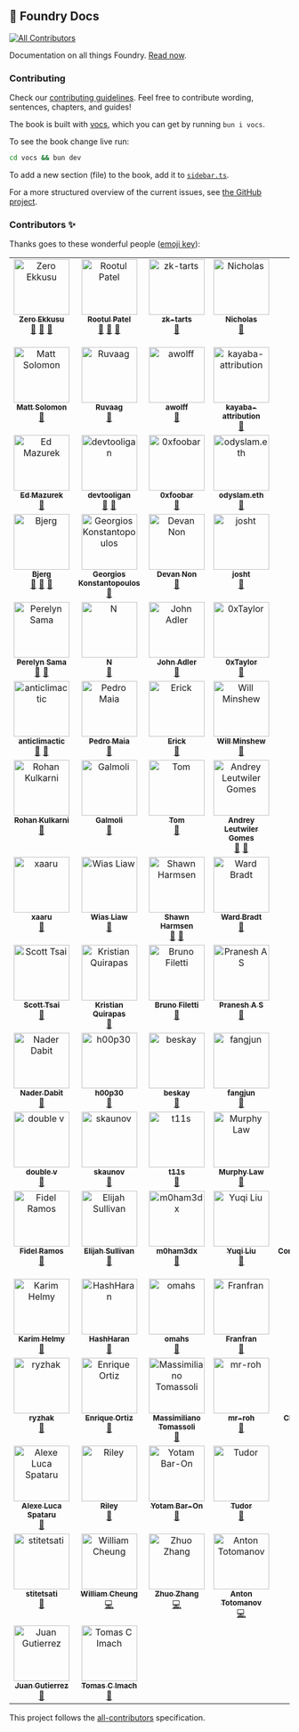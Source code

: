 ## 📖 Foundry Docs

<!-- ALL-CONTRIBUTORS-BADGE:START - Do not remove or modify this section -->

[![All Contributors](https://img.shields.io/badge/all_contributors-114-orange.svg?style=flat-square)](#contributors-)

<!-- ALL-CONTRIBUTORS-BADGE:END -->

Documentation on all things Foundry. [Read now](https://getfoundry.sh).

### Contributing

Check our [contributing guidelines](./CONTRIBUTING.md). Feel free to contribute wording, sentences, chapters, and guides!

The book is built with [vocs](https://vocs.dev), which you can get by running `bun i vocs`.

To see the book change live run:

```sh
cd vocs && bun dev
```

To add a new section (file) to the book, add it to [`sidebar.ts`](./vocs/sidebar/sidebar.ts).

For a more structured overview of the current issues, see [the GitHub project](https://github.com/orgs/foundry-rs/projects/1).

### Contributors ✨

Thanks goes to these wonderful people ([emoji key](https://allcontributors.org/docs/en/emoji-key)):

<!-- ALL-CONTRIBUTORS-LIST:START - Do not remove or modify this section -->
<!-- prettier-ignore-start -->
<!-- markdownlint-disable -->
<table>
  <tbody>
    <tr>
      <td align="center" valign="top" width="14.28%"><a href="https://github.com/ZeroEkkusu"><img src="https://avatars.githubusercontent.com/u/94782988?v=4?s=100" width="100px;" alt="Zero Ekkusu"/><br /><sub><b>Zero Ekkusu</b></sub></a><br /><a href="https://github.com/foundry-rs/book/commits?author=ZeroEkkusu" title="Documentation">📖</a> <a href="https://github.com/foundry-rs/book/pulls?q=is%3Apr+reviewed-by%3AZeroEkkusu" title="Reviewed Pull Requests">👀</a> <a href="#maintenance-ZeroEkkusu" title="Maintenance">🚧</a></td>
      <td align="center" valign="top" width="14.28%"><a href="https://rootulp.xyz"><img src="https://avatars.githubusercontent.com/u/3699047?v=4?s=100" width="100px;" alt="Rootul Patel"/><br /><sub><b>Rootul Patel</b></sub></a><br /><a href="https://github.com/foundry-rs/book/commits?author=rootulp" title="Documentation">📖</a> <a href="#maintenance-rootulp" title="Maintenance">🚧</a> <a href="https://github.com/foundry-rs/book/pulls?q=is%3Apr+reviewed-by%3Arootulp" title="Reviewed Pull Requests">👀</a></td>
      <td align="center" valign="top" width="14.28%"><a href="https://github.com/zk-tarts"><img src="https://avatars.githubusercontent.com/u/78189066?v=4?s=100" width="100px;" alt="zk-tarts"/><br /><sub><b>zk-tarts</b></sub></a><br /><a href="https://github.com/foundry-rs/book/commits?author=zk-tarts" title="Documentation">📖</a></td>
      <td align="center" valign="top" width="14.28%"><a href="https://github.com/nnnnicholas"><img src="https://avatars.githubusercontent.com/u/1418561?v=4?s=100" width="100px;" alt="Nicholas"/><br /><sub><b>Nicholas</b></sub></a><br /><a href="https://github.com/foundry-rs/book/commits?author=nnnnicholas" title="Documentation">📖</a></td>
      <td align="center" valign="top" width="14.28%"><a href="https://github.com/metehan"><img src="https://avatars.githubusercontent.com/u/747125?v=4?s=100" width="100px;" alt="metehan"/><br /><sub><b>metehan</b></sub></a><br /><a href="https://github.com/foundry-rs/book/commits?author=metehan" title="Documentation">📖</a></td>
      <td align="center" valign="top" width="14.28%"><a href="https://github.com/hjubb"><img src="https://avatars.githubusercontent.com/u/9816161?v=4?s=100" width="100px;" alt="Harris"/><br /><sub><b>Harris</b></sub></a><br /><a href="#maintenance-hjubb" title="Maintenance">🚧</a></td>
      <td align="center" valign="top" width="14.28%"><a href="https://github.com/codingnirvana"><img src="https://avatars.githubusercontent.com/u/1348422?v=4?s=100" width="100px;" alt="Rajesh Muppalla"/><br /><sub><b>Rajesh Muppalla</b></sub></a><br /><a href="#maintenance-codingnirvana" title="Maintenance">🚧</a></td>
    </tr>
    <tr>
      <td align="center" valign="top" width="14.28%"><a href="https://mattsolomon.dev"><img src="https://avatars.githubusercontent.com/u/17163988?v=4?s=100" width="100px;" alt="Matt Solomon"/><br /><sub><b>Matt Solomon</b></sub></a><br /><a href="https://github.com/foundry-rs/book/commits?author=mds1" title="Documentation">📖</a></td>
      <td align="center" valign="top" width="14.28%"><a href="https://github.com/ruvaag"><img src="https://avatars.githubusercontent.com/u/81832128?v=4?s=100" width="100px;" alt="Ruvaag"/><br /><sub><b>Ruvaag</b></sub></a><br /><a href="#maintenance-ruvaag" title="Maintenance">🚧</a></td>
      <td align="center" valign="top" width="14.28%"><a href="http://linkedin.com/in/alexandre-wolff/"><img src="https://avatars.githubusercontent.com/u/55669233?v=4?s=100" width="100px;" alt="awolff"/><br /><sub><b>awolff</b></sub></a><br /><a href="#maintenance-alexandrewolff" title="Maintenance">🚧</a></td>
      <td align="center" valign="top" width="14.28%"><a href="https://www.kayaba-attribution.dev/"><img src="https://avatars.githubusercontent.com/u/63566185?v=4?s=100" width="100px;" alt="kayaba-attribution"/><br /><sub><b>kayaba-attribution</b></sub></a><br /><a href="https://github.com/foundry-rs/book/commits?author=Kayaba-Attribution" title="Documentation">📖</a></td>
      <td align="center" valign="top" width="14.28%"><a href="https://github.com/ncitron"><img src="https://avatars.githubusercontent.com/u/16858330?v=4?s=100" width="100px;" alt="Noah Citron"/><br /><sub><b>Noah Citron</b></sub></a><br /><a href="https://github.com/foundry-rs/book/pulls?q=is%3Apr+reviewed-by%3Ancitron" title="Reviewed Pull Requests">👀</a></td>
      <td align="center" valign="top" width="14.28%"><a href="https://github.com/Sabnock01"><img src="https://avatars.githubusercontent.com/u/24715302?v=4?s=100" width="100px;" alt="Sabnock"/><br /><sub><b>Sabnock</b></sub></a><br /><a href="https://github.com/foundry-rs/book/commits?author=Sabnock01" title="Documentation">📖</a></td>
      <td align="center" valign="top" width="14.28%"><a href="https://bandism.net/"><img src="https://avatars.githubusercontent.com/u/22633385?v=4?s=100" width="100px;" alt="Ikko Ashimine"/><br /><sub><b>Ikko Ashimine</b></sub></a><br /><a href="#maintenance-eltociear" title="Maintenance">🚧</a></td>
    </tr>
    <tr>
      <td align="center" valign="top" width="14.28%"><a href="https://github.com/wildmolasses"><img src="https://avatars.githubusercontent.com/u/5423313?v=4?s=100" width="100px;" alt="Ed Mazurek"/><br /><sub><b>Ed Mazurek</b></sub></a><br /><a href="#maintenance-wildmolasses" title="Maintenance">🚧</a></td>
      <td align="center" valign="top" width="14.28%"><a href="https://github.com/devtooligan"><img src="https://avatars.githubusercontent.com/u/71567643?v=4?s=100" width="100px;" alt="devtooligan"/><br /><sub><b>devtooligan</b></sub></a><br /><a href="#maintenance-devtooligan" title="Maintenance">🚧</a> <a href="https://github.com/foundry-rs/book/commits?author=devtooligan" title="Documentation">📖</a></td>
      <td align="center" valign="top" width="14.28%"><a href="https://github.com/0xfoobar"><img src="https://avatars.githubusercontent.com/u/83792390?v=4?s=100" width="100px;" alt="0xfoobar"/><br /><sub><b>0xfoobar</b></sub></a><br /><a href="https://github.com/foundry-rs/book/commits?author=0xfoobar" title="Documentation">📖</a></td>
      <td align="center" valign="top" width="14.28%"><a href="https://odyslam.com"><img src="https://avatars.githubusercontent.com/u/13405632?v=4?s=100" width="100px;" alt="odyslam.eth"/><br /><sub><b>odyslam.eth</b></sub></a><br /><a href="#maintenance-odyslam" title="Maintenance">🚧</a></td>
      <td align="center" valign="top" width="14.28%"><a href="http://git.live"><img src="https://avatars.githubusercontent.com/u/43670554?v=4?s=100" width="100px;" alt="FredCoen"/><br /><sub><b>FredCoen</b></sub></a><br /><a href="#tutorial-FredCoen" title="Guides">✅</a></td>
      <td align="center" valign="top" width="14.28%"><a href="https://github.com/bblanc42"><img src="https://avatars.githubusercontent.com/u/100454995?v=4?s=100" width="100px;" alt="bblanc42"/><br /><sub><b>bblanc42</b></sub></a><br /><a href="https://github.com/foundry-rs/book/commits?author=bblanc42" title="Documentation">📖</a></td>
      <td align="center" valign="top" width="14.28%"><a href="https://github.com/0xMySt1c"><img src="https://avatars.githubusercontent.com/u/101825630?v=4?s=100" width="100px;" alt="0xMySt1c"/><br /><sub><b>0xMySt1c</b></sub></a><br /><a href="#maintenance-0xMySt1c" title="Maintenance">🚧</a></td>
    </tr>
    <tr>
      <td align="center" valign="top" width="14.28%"><a href="https://github.com/onbjerg"><img src="https://avatars.githubusercontent.com/u/8862627?v=4?s=100" width="100px;" alt="Bjerg"/><br /><sub><b>Bjerg</b></sub></a><br /><a href="#maintenance-onbjerg" title="Maintenance">🚧</a> <a href="https://github.com/foundry-rs/book/commits?author=onbjerg" title="Documentation">📖</a> <a href="https://github.com/foundry-rs/book/pulls?q=is%3Apr+reviewed-by%3Aonbjerg" title="Reviewed Pull Requests">👀</a></td>
      <td align="center" valign="top" width="14.28%"><a href="https://gakonst.com"><img src="https://avatars.githubusercontent.com/u/17802178?v=4?s=100" width="100px;" alt="Georgios Konstantopoulos"/><br /><sub><b>Georgios Konstantopoulos</b></sub></a><br /><a href="https://github.com/foundry-rs/book/pulls?q=is%3Apr+reviewed-by%3Agakonst" title="Reviewed Pull Requests">👀</a></td>
      <td align="center" valign="top" width="14.28%"><a href="https://github.com/devanonon"><img src="https://avatars.githubusercontent.com/u/89424366?v=4?s=100" width="100px;" alt="Devan Non"/><br /><sub><b>Devan Non</b></sub></a><br /><a href="https://github.com/foundry-rs/book/commits?author=devanonon" title="Documentation">📖</a></td>
      <td align="center" valign="top" width="14.28%"><a href="https://github.com/jtardioli"><img src="https://avatars.githubusercontent.com/u/85530348?v=4?s=100" width="100px;" alt="josht"/><br /><sub><b>josht</b></sub></a><br /><a href="#maintenance-jtardioli" title="Maintenance">🚧</a></td>
      <td align="center" valign="top" width="14.28%"><a href="http://dmf.xyz"><img src="https://avatars.githubusercontent.com/u/100147743?v=4?s=100" width="100px;" alt="dmfxyz"/><br /><sub><b>dmfxyz</b></sub></a><br /><a href="#maintenance-dmfxyz" title="Maintenance">🚧</a> <a href="https://github.com/foundry-rs/book/pulls?q=is%3Apr+reviewed-by%3Admfxyz" title="Reviewed Pull Requests">👀</a> <a href="https://github.com/foundry-rs/book/commits?author=dmfxyz" title="Documentation">📖</a></td>
      <td align="center" valign="top" width="14.28%"><a href="https://github.com/DrakeEvans"><img src="https://avatars.githubusercontent.com/u/31104161?v=4?s=100" width="100px;" alt="Drake Evans"/><br /><sub><b>Drake Evans</b></sub></a><br /><a href="#maintenance-DrakeEvans" title="Maintenance">🚧</a></td>
      <td align="center" valign="top" width="14.28%"><a href="https://paulrberg.com"><img src="https://avatars.githubusercontent.com/u/8782666?v=4?s=100" width="100px;" alt="Paul Razvan Berg"/><br /><sub><b>Paul Razvan Berg</b></sub></a><br /><a href="#maintenance-paulrberg" title="Maintenance">🚧</a></td>
    </tr>
    <tr>
      <td align="center" valign="top" width="14.28%"><a href="https://github.com/Perelyn-sama"><img src="https://avatars.githubusercontent.com/u/64838956?v=4?s=100" width="100px;" alt="Perelyn Sama"/><br /><sub><b>Perelyn Sama</b></sub></a><br /><a href="#maintenance-Perelyn-sama" title="Maintenance">🚧</a> <a href="https://github.com/foundry-rs/book/commits?author=Perelyn-sama" title="Documentation">📖</a></td>
      <td align="center" valign="top" width="14.28%"><a href="https://github.com/nuhhtyy"><img src="https://avatars.githubusercontent.com/u/15225385?v=4?s=100" width="100px;" alt="N"/><br /><sub><b>N</b></sub></a><br /><a href="https://github.com/foundry-rs/book/commits?author=nuhhtyy" title="Documentation">📖</a></td>
      <td align="center" valign="top" width="14.28%"><a href="https://github.com/adlerjohn"><img src="https://avatars.githubusercontent.com/u/3290375?v=4?s=100" width="100px;" alt="John Adler"/><br /><sub><b>John Adler</b></sub></a><br /><a href="#maintenance-adlerjohn" title="Maintenance">🚧</a></td>
      <td align="center" valign="top" width="14.28%"><a href="https://github.com/x676f64"><img src="https://avatars.githubusercontent.com/u/53136615?v=4?s=100" width="100px;" alt="0xTaylor"/><br /><sub><b>0xTaylor</b></sub></a><br /><a href="#maintenance-x676f64" title="Maintenance">🚧</a></td>
      <td align="center" valign="top" width="14.28%"><a href="https://github.com/0xCookedRice"><img src="https://avatars.githubusercontent.com/u/86559662?v=4?s=100" width="100px;" alt="0xCookedRice"/><br /><sub><b>0xCookedRice</b></sub></a><br /><a href="#maintenance-0xCookedRice" title="Maintenance">🚧</a></td>
      <td align="center" valign="top" width="14.28%"><a href="https://github.com/djh58"><img src="https://avatars.githubusercontent.com/u/77956106?v=4?s=100" width="100px;" alt="Dan Hepworth"/><br /><sub><b>Dan Hepworth</b></sub></a><br /><a href="#maintenance-djh58" title="Maintenance">🚧</a></td>
      <td align="center" valign="top" width="14.28%"><a href="https://tobiasbk.github.io"><img src="https://avatars.githubusercontent.com/u/61471326?v=4?s=100" width="100px;" alt="tobias"/><br /><sub><b>tobias</b></sub></a><br /><a href="#maintenance-TobiasBK" title="Maintenance">🚧</a></td>
    </tr>
    <tr>
      <td align="center" valign="top" width="14.28%"><a href="https://github.com/anticlimactic"><img src="https://avatars.githubusercontent.com/u/9568756?v=4?s=100" width="100px;" alt="anticlimactic"/><br /><sub><b>anticlimactic</b></sub></a><br /><a href="#maintenance-anticlimactic" title="Maintenance">🚧</a> <a href="https://github.com/foundry-rs/book/commits?author=anticlimactic" title="Documentation">📖</a></td>
      <td align="center" valign="top" width="14.28%"><a href="http://pedrommaiaa.github.io"><img src="https://avatars.githubusercontent.com/u/100535780?v=4?s=100" width="100px;" alt="Pedro Maia"/><br /><sub><b>Pedro Maia</b></sub></a><br /><a href="https://github.com/foundry-rs/book/commits?author=pedrommaiaa" title="Documentation">📖</a></td>
      <td align="center" valign="top" width="14.28%"><a href="https://github.com/edag94"><img src="https://avatars.githubusercontent.com/u/22627847?v=4?s=100" width="100px;" alt="Erick"/><br /><sub><b>Erick</b></sub></a><br /><a href="#maintenance-edag94" title="Maintenance">🚧</a></td>
      <td align="center" valign="top" width="14.28%"><a href="https://www.willminshew.com"><img src="https://avatars.githubusercontent.com/u/9845502?v=4?s=100" width="100px;" alt="Will Minshew"/><br /><sub><b>Will Minshew</b></sub></a><br /><a href="https://github.com/foundry-rs/book/commits?author=wminshew" title="Documentation">📖</a></td>
      <td align="center" valign="top" width="14.28%"><a href="https://github.com/dbelv"><img src="https://avatars.githubusercontent.com/u/90095005?v=4?s=100" width="100px;" alt="Dave Belvedere"/><br /><sub><b>Dave Belvedere</b></sub></a><br /><a href="#maintenance-dbelv" title="Maintenance">🚧</a></td>
      <td align="center" valign="top" width="14.28%"><a href="https://github.com/xenide"><img src="https://avatars.githubusercontent.com/u/5846427?v=4?s=100" width="100px;" alt="A.L."/><br /><sub><b>A.L.</b></sub></a><br /><a href="#maintenance-xenide" title="Maintenance">🚧</a></td>
      <td align="center" valign="top" width="14.28%"><a href="https://github.com/p0n1"><img src="https://avatars.githubusercontent.com/u/36690236?v=4?s=100" width="100px;" alt="p0n1"/><br /><sub><b>p0n1</b></sub></a><br /><a href="#maintenance-p0n1" title="Maintenance">🚧</a></td>
    </tr>
    <tr>
      <td align="center" valign="top" width="14.28%"><a href="http://kulk.xyz"><img src="https://avatars.githubusercontent.com/u/53792428?v=4?s=100" width="100px;" alt="Rohan Kulkarni"/><br /><sub><b>Rohan Kulkarni</b></sub></a><br /><a href="#maintenance-kulkarohan" title="Maintenance">🚧</a></td>
      <td align="center" valign="top" width="14.28%"><a href="http://beefy.finance"><img src="https://avatars.githubusercontent.com/u/26322060?v=4?s=100" width="100px;" alt="Galmoli"/><br /><sub><b>Galmoli</b></sub></a><br /><a href="#maintenance-Galmoli" title="Maintenance">🚧</a></td>
      <td align="center" valign="top" width="14.28%"><a href="https://github.com/tidley"><img src="https://avatars.githubusercontent.com/u/25683238?v=4?s=100" width="100px;" alt="Tom"/><br /><sub><b>Tom</b></sub></a><br /><a href="#maintenance-tidley" title="Maintenance">🚧</a></td>
      <td align="center" valign="top" width="14.28%"><a href="https://github.com/Leutwiler"><img src="https://avatars.githubusercontent.com/u/93873392?v=4?s=100" width="100px;" alt="Andrey Leutwiler Gomes"/><br /><sub><b>Andrey Leutwiler Gomes</b></sub></a><br /><a href="#maintenance-Leutwiler" title="Maintenance">🚧</a> <a href="https://github.com/foundry-rs/book/commits?author=Leutwiler" title="Documentation">📖</a></td>
      <td align="center" valign="top" width="14.28%"><a href="https://github.com/JoshuaTrujillo15"><img src="https://avatars.githubusercontent.com/u/41972979?v=4?s=100" width="100px;" alt="Joshua Trujillo"/><br /><sub><b>Joshua Trujillo</b></sub></a><br /><a href="https://github.com/foundry-rs/book/commits?author=JoshuaTrujillo15" title="Documentation">📖</a></td>
      <td align="center" valign="top" width="14.28%"><a href="https://github.com/calnix"><img src="https://avatars.githubusercontent.com/u/22549197?v=4?s=100" width="100px;" alt="calnix"/><br /><sub><b>calnix</b></sub></a><br /><a href="https://github.com/foundry-rs/book/commits?author=calnix" title="Documentation">📖</a></td>
      <td align="center" valign="top" width="14.28%"><a href="http://keybase.io/mattsse"><img src="https://avatars.githubusercontent.com/u/19890894?v=4?s=100" width="100px;" alt="Matthias Seitz"/><br /><sub><b>Matthias Seitz</b></sub></a><br /><a href="#maintenance-mattsse" title="Maintenance">🚧</a> <a href="https://github.com/foundry-rs/book/commits?author=mattsse" title="Documentation">📖</a></td>
    </tr>
    <tr>
      <td align="center" valign="top" width="14.28%"><a href="https://github.com/xaaru"><img src="https://avatars.githubusercontent.com/u/84188047?v=4?s=100" width="100px;" alt="xaaru"/><br /><sub><b>xaaru</b></sub></a><br /><a href="#maintenance-xaaru" title="Maintenance">🚧</a></td>
      <td align="center" valign="top" width="14.28%"><a href="https://github.com/wiasliaw"><img src="https://avatars.githubusercontent.com/u/37038019?v=4?s=100" width="100px;" alt="Wias Liaw"/><br /><sub><b>Wias Liaw</b></sub></a><br /><a href="#maintenance-wiasliaw" title="Maintenance">🚧</a></td>
      <td align="center" valign="top" width="14.28%"><a href="https://github.com/shawnharmsen"><img src="https://avatars.githubusercontent.com/u/5439924?v=4?s=100" width="100px;" alt="Shawn Harmsen"/><br /><sub><b>Shawn Harmsen</b></sub></a><br /><a href="https://github.com/foundry-rs/book/commits?author=shawnharmsen" title="Documentation">📖</a> <a href="#maintenance-shawnharmsen" title="Maintenance">🚧</a></td>
      <td align="center" valign="top" width="14.28%"><a href="https://www.linkedin.com/in/wardbradt/"><img src="https://avatars.githubusercontent.com/u/26584797?v=4?s=100" width="100px;" alt="Ward Bradt"/><br /><sub><b>Ward Bradt</b></sub></a><br /><a href="#maintenance-wardbradt" title="Maintenance">🚧</a></td>
      <td align="center" valign="top" width="14.28%"><a href="https://github.com/24-2"><img src="https://avatars.githubusercontent.com/u/10823589?v=4?s=100" width="100px;" alt="ｓｉｇｈ"/><br /><sub><b>ｓｉｇｈ</b></sub></a><br /><a href="https://github.com/foundry-rs/book/commits?author=24-2" title="Documentation">📖</a></td>
      <td align="center" valign="top" width="14.28%"><a href="https://jamesbachini.com"><img src="https://avatars.githubusercontent.com/u/20736739?v=4?s=100" width="100px;" alt="James Bachini"/><br /><sub><b>James Bachini</b></sub></a><br /><a href="#maintenance-jamesbachini" title="Maintenance">🚧</a></td>
      <td align="center" valign="top" width="14.28%"><a href="https://github.com/zobront"><img src="https://avatars.githubusercontent.com/u/5749292?v=4?s=100" width="100px;" alt="Zach Obront"/><br /><sub><b>Zach Obront</b></sub></a><br /><a href="#maintenance-zobront" title="Maintenance">🚧</a></td>
    </tr>
    <tr>
      <td align="center" valign="top" width="14.28%"><a href="http://scottt.tw"><img src="https://avatars.githubusercontent.com/u/110957?v=4?s=100" width="100px;" alt="Scott Tsai"/><br /><sub><b>Scott Tsai</b></sub></a><br /><a href="#maintenance-scottt" title="Maintenance">🚧</a></td>
      <td align="center" valign="top" width="14.28%"><a href="https://www.youtube.com/channel/UCaU88FuhkVKO0PJViRjvTLw"><img src="https://avatars.githubusercontent.com/u/85150796?v=4?s=100" width="100px;" alt="Kristian Quirapas"/><br /><sub><b>Kristian Quirapas</b></sub></a><br /><a href="#maintenance-kquirapas" title="Maintenance">🚧</a></td>
      <td align="center" valign="top" width="14.28%"><a href="https://github.com/Sweng0d"><img src="https://avatars.githubusercontent.com/u/101097089?v=4?s=100" width="100px;" alt="Bruno Filetti"/><br /><sub><b>Bruno Filetti</b></sub></a><br /><a href="https://github.com/foundry-rs/book/commits?author=Sweng0d" title="Documentation">📖</a></td>
      <td align="center" valign="top" width="14.28%"><a href="https://github.com/PraneshASP"><img src="https://avatars.githubusercontent.com/u/42379522?v=4?s=100" width="100px;" alt="Pranesh A S"/><br /><sub><b>Pranesh A S</b></sub></a><br /><a href="#maintenance-PraneshASP" title="Maintenance">🚧</a></td>
      <td align="center" valign="top" width="14.28%"><a href="https://github.com/0xYYY"><img src="https://avatars.githubusercontent.com/u/86655648?v=4?s=100" width="100px;" alt="0xYYY"/><br /><sub><b>0xYYY</b></sub></a><br /><a href="https://github.com/foundry-rs/book/commits?author=0xYYY" title="Documentation">📖</a></td>
      <td align="center" valign="top" width="14.28%"><a href="https://www.linkedin.com/in/julian-martinez-b29b0b13b/"><img src="https://avatars.githubusercontent.com/u/73849597?v=4?s=100" width="100px;" alt="Julian Martinez"/><br /><sub><b>Julian Martinez</b></sub></a><br /><a href="#maintenance-Julian-dev28" title="Maintenance">🚧</a></td>
      <td align="center" valign="top" width="14.28%"><a href="https://tirthnp.github.io/"><img src="https://avatars.githubusercontent.com/u/19911354?v=4?s=100" width="100px;" alt="Tirth Patel"/><br /><sub><b>Tirth Patel</b></sub></a><br /><a href="#maintenance-Tirthnp" title="Maintenance">🚧</a></td>
    </tr>
    <tr>
      <td align="center" valign="top" width="14.28%"><a href="https://github.com/dabit3"><img src="https://avatars.githubusercontent.com/u/1857282?v=4?s=100" width="100px;" alt="Nader Dabit"/><br /><sub><b>Nader Dabit</b></sub></a><br /><a href="#maintenance-dabit3" title="Maintenance">🚧</a></td>
      <td align="center" valign="top" width="14.28%"><a href="https://github.com/h00p30"><img src="https://avatars.githubusercontent.com/u/105890602?v=4?s=100" width="100px;" alt="h00p30"/><br /><sub><b>h00p30</b></sub></a><br /><a href="https://github.com/foundry-rs/book/commits?author=h00p30" title="Documentation">📖</a></td>
      <td align="center" valign="top" width="14.28%"><a href="https://github.com/beskay"><img src="https://avatars.githubusercontent.com/u/89798300?v=4?s=100" width="100px;" alt="beskay"/><br /><sub><b>beskay</b></sub></a><br /><a href="#maintenance-beskay" title="Maintenance">🚧</a></td>
      <td align="center" valign="top" width="14.28%"><a href="https://github.com/fjun99"><img src="https://avatars.githubusercontent.com/u/943418?v=4?s=100" width="100px;" alt="fangjun"/><br /><sub><b>fangjun</b></sub></a><br /><a href="#maintenance-fjun99" title="Maintenance">🚧</a></td>
      <td align="center" valign="top" width="14.28%"><a href="https://github.com/bentobox19"><img src="https://avatars.githubusercontent.com/u/85324266?v=4?s=100" width="100px;" alt="Bento Box"/><br /><sub><b>Bento Box</b></sub></a><br /><a href="https://github.com/foundry-rs/book/commits?author=bentobox19" title="Documentation">📖</a></td>
      <td align="center" valign="top" width="14.28%"><a href="https://github.com/appleseed-iii"><img src="https://avatars.githubusercontent.com/u/80423742?v=4?s=100" width="100px;" alt="appleseed-iii"/><br /><sub><b>appleseed-iii</b></sub></a><br /><a href="https://github.com/foundry-rs/book/commits?author=appleseed-iii" title="Documentation">📖</a></td>
      <td align="center" valign="top" width="14.28%"><a href="http://sbvegan.org"><img src="https://avatars.githubusercontent.com/u/85043086?v=4?s=100" width="100px;" alt="soyboy"/><br /><sub><b>soyboy</b></sub></a><br /><a href="https://github.com/foundry-rs/book/commits?author=sbvegan" title="Documentation">📖</a></td>
    </tr>
    <tr>
      <td align="center" valign="top" width="14.28%"><a href="https://github.com/0xvv"><img src="https://avatars.githubusercontent.com/u/104269768?v=4?s=100" width="100px;" alt="double v"/><br /><sub><b>double v</b></sub></a><br /><a href="https://github.com/foundry-rs/book/pulls?q=is%3Apr+reviewed-by%3A0xvv" title="Reviewed Pull Requests">👀</a></td>
      <td align="center" valign="top" width="14.28%"><a href="https://github.com/skaunov"><img src="https://avatars.githubusercontent.com/u/65976143?v=4?s=100" width="100px;" alt="skaunov"/><br /><sub><b>skaunov</b></sub></a><br /><a href="#maintenance-skaunov" title="Maintenance">🚧</a></td>
      <td align="center" valign="top" width="14.28%"><a href="http://2λ.com"><img src="https://avatars.githubusercontent.com/u/26209401?v=4?s=100" width="100px;" alt="t11s"/><br /><sub><b>t11s</b></sub></a><br /><a href="#maintenance-transmissions11" title="Maintenance">🚧</a></td>
      <td align="center" valign="top" width="14.28%"><a href="https://github.com/Inphi"><img src="https://avatars.githubusercontent.com/u/3516807?v=4?s=100" width="100px;" alt="Murphy Law"/><br /><sub><b>Murphy Law</b></sub></a><br /><a href="https://github.com/foundry-rs/book/commits?author=Inphi" title="Documentation">📖</a></td>
      <td align="center" valign="top" width="14.28%"><a href="http://www.noface.dev"><img src="https://avatars.githubusercontent.com/u/103920908?v=4?s=100" width="100px;" alt="Arbiter"/><br /><sub><b>Arbiter</b></sub></a><br /><a href="https://github.com/foundry-rs/book/commits?author=The-Arbiter" title="Documentation">📖</a></td>
      <td align="center" valign="top" width="14.28%"><a href="http://neodaoist.xyz"><img src="https://avatars.githubusercontent.com/u/3170590?v=4?s=100" width="100px;" alt="neodaoist"/><br /><sub><b>neodaoist</b></sub></a><br /><a href="https://github.com/foundry-rs/book/commits?author=neodaoist" title="Documentation">📖</a></td>
      <td align="center" valign="top" width="14.28%"><a href="https://github.com/minaminao"><img src="https://avatars.githubusercontent.com/u/20497787?v=4?s=100" width="100px;" alt="minaminao"/><br /><sub><b>minaminao</b></sub></a><br /><a href="#maintenance-minaminao" title="Maintenance">🚧</a></td>
    </tr>
    <tr>
      <td align="center" valign="top" width="14.28%"><a href="https://fidelramos.net"><img src="https://avatars.githubusercontent.com/u/71658?v=4?s=100" width="100px;" alt="Fidel Ramos"/><br /><sub><b>Fidel Ramos</b></sub></a><br /><a href="#maintenance-haplo" title="Maintenance">🚧</a></td>
      <td align="center" valign="top" width="14.28%"><a href="https://elisullivan.com"><img src="https://avatars.githubusercontent.com/u/6895934?v=4?s=100" width="100px;" alt="Elijah Sullivan"/><br /><sub><b>Elijah Sullivan</b></sub></a><br /><a href="https://github.com/foundry-rs/book/commits?author=elijahsullivan" title="Documentation">📖</a></td>
      <td align="center" valign="top" width="14.28%"><a href="https://github.com/m0ham3dx"><img src="https://avatars.githubusercontent.com/u/82266083?v=4?s=100" width="100px;" alt="m0ham3dx"/><br /><sub><b>m0ham3dx</b></sub></a><br /><a href="#maintenance-m0ham3dx" title="Maintenance">🚧</a></td>
      <td align="center" valign="top" width="14.28%"><a href="https://oneforalone.github.io"><img src="https://avatars.githubusercontent.com/u/41844215?v=4?s=100" width="100px;" alt="Yuqi Liu"/><br /><sub><b>Yuqi Liu</b></sub></a><br /><a href="#maintenance-oneforalone" title="Maintenance">🚧</a></td>
      <td align="center" valign="top" width="14.28%"><a href="https://github.com/ControlCplusControlV"><img src="https://avatars.githubusercontent.com/u/44706811?v=4?s=100" width="100px;" alt="ControlCplusControlV"/><br /><sub><b>ControlCplusControlV</b></sub></a><br /><a href="#maintenance-ControlCplusControlV" title="Maintenance">🚧</a></td>
      <td align="center" valign="top" width="14.28%"><a href="http://www.grydl.com"><img src="https://avatars.githubusercontent.com/u/7221893?v=4?s=100" width="100px;" alt="Charles Azanlekor"/><br /><sub><b>Charles Azanlekor</b></sub></a><br /><a href="#maintenance-azanux" title="Maintenance">🚧</a></td>
      <td align="center" valign="top" width="14.28%"><a href="https://github.com/AbhiGulati"><img src="https://avatars.githubusercontent.com/u/8756983?v=4?s=100" width="100px;" alt="Abhi Gulati"/><br /><sub><b>Abhi Gulati</b></sub></a><br /><a href="#maintenance-AbhiGulati" title="Maintenance">🚧</a></td>
    </tr>
    <tr>
      <td align="center" valign="top" width="14.28%"><a href="https://github.com/khelmy"><img src="https://avatars.githubusercontent.com/u/18076039?v=4?s=100" width="100px;" alt="Karim Helmy"/><br /><sub><b>Karim Helmy</b></sub></a><br /><a href="#maintenance-khelmy" title="Maintenance">🚧</a></td>
      <td align="center" valign="top" width="14.28%"><a href="https://github.com/HashHaran"><img src="https://avatars.githubusercontent.com/u/106789241?v=4?s=100" width="100px;" alt="HashHaran"/><br /><sub><b>HashHaran</b></sub></a><br /><a href="https://github.com/foundry-rs/book/commits?author=HashHaran" title="Documentation">📖</a></td>
      <td align="center" valign="top" width="14.28%"><a href="https://github.com/omahs"><img src="https://avatars.githubusercontent.com/u/73983677?v=4?s=100" width="100px;" alt="omahs"/><br /><sub><b>omahs</b></sub></a><br /><a href="#maintenance-omahs" title="Maintenance">🚧</a></td>
      <td align="center" valign="top" width="14.28%"><a href="http://franfran.dev"><img src="https://avatars.githubusercontent.com/u/51274081?v=4?s=100" width="100px;" alt="Franfran"/><br /><sub><b>Franfran</b></sub></a><br /><a href="https://github.com/foundry-rs/book/commits?author=iFrostizz" title="Documentation">📖</a></td>
      <td align="center" valign="top" width="14.28%"><a href="https://github.com/DaniPopes"><img src="https://avatars.githubusercontent.com/u/57450786?v=4?s=100" width="100px;" alt="DaniPopes"/><br /><sub><b>DaniPopes</b></sub></a><br /><a href="#maintenance-DaniPopes" title="Maintenance">🚧</a></td>
      <td align="center" valign="top" width="14.28%"><a href="https://github.com/sbalk"><img src="https://avatars.githubusercontent.com/u/6737811?v=4?s=100" width="100px;" alt="Stijn Balk"/><br /><sub><b>Stijn Balk</b></sub></a><br /><a href="https://github.com/foundry-rs/book/commits?author=sbalk" title="Documentation">📖</a></td>
      <td align="center" valign="top" width="14.28%"><a href="https://salieflewis.com/"><img src="https://avatars.githubusercontent.com/u/37086973?v=4?s=100" width="100px;" alt="Salief Lewis"/><br /><sub><b>Salief Lewis</b></sub></a><br /><a href="https://github.com/foundry-rs/book/commits?author=salieflewis" title="Documentation">📖</a></td>
    </tr>
    <tr>
      <td align="center" valign="top" width="14.28%"><a href="https://www.ryzhak.com/"><img src="https://avatars.githubusercontent.com/u/6339689?v=4?s=100" width="100px;" alt="ryzhak"/><br /><sub><b>ryzhak</b></sub></a><br /><a href="https://github.com/foundry-rs/book/commits?author=ryzhak" title="Documentation">📖</a></td>
      <td align="center" valign="top" width="14.28%"><a href="https://github.com/Evalir"><img src="https://avatars.githubusercontent.com/u/26014927?v=4?s=100" width="100px;" alt="Enrique Ortiz"/><br /><sub><b>Enrique Ortiz</b></sub></a><br /><a href="https://github.com/foundry-rs/book/commits?author=Evalir" title="Documentation">📖</a></td>
      <td align="center" valign="top" width="14.28%"><a href="https://github.com/mtomassoli"><img src="https://avatars.githubusercontent.com/u/7474741?v=4?s=100" width="100px;" alt="Massimiliano Tomassoli"/><br /><sub><b>Massimiliano Tomassoli</b></sub></a><br /><a href="https://github.com/foundry-rs/book/commits?author=mtomassoli" title="Documentation">📖</a></td>
      <td align="center" valign="top" width="14.28%"><a href="https://rohitgoswami.in"><img src="https://avatars.githubusercontent.com/u/15854015?v=4?s=100" width="100px;" alt="mr-roh"/><br /><sub><b>mr-roh</b></sub></a><br /><a href="https://github.com/foundry-rs/book/commits?author=rohit-goswami" title="Documentation">📖</a></td>
      <td align="center" valign="top" width="14.28%"><a href="https://github.com/chirag-bgh"><img src="https://avatars.githubusercontent.com/u/76247491?v=4?s=100" width="100px;" alt="Chirag Baghasingh"/><br /><sub><b>Chirag Baghasingh</b></sub></a><br /><a href="https://github.com/foundry-rs/book/commits?author=chirag-bgh" title="Documentation">📖</a></td>
      <td align="center" valign="top" width="14.28%"><a href="https://github.com/bshramin"><img src="https://avatars.githubusercontent.com/u/44639270?v=4?s=100" width="100px;" alt="Amin Bashiri"/><br /><sub><b>Amin Bashiri</b></sub></a><br /><a href="https://github.com/foundry-rs/book/commits?author=bshramin" title="Documentation">📖</a></td>
      <td align="center" valign="top" width="14.28%"><a href="https://github.com/ibremseth"><img src="https://avatars.githubusercontent.com/u/25596403?v=4?s=100" width="100px;" alt="ibremseth"/><br /><sub><b>ibremseth</b></sub></a><br /><a href="https://github.com/foundry-rs/book/commits?author=ibremseth" title="Documentation">📖</a></td>
    </tr>
    <tr>
      <td align="center" valign="top" width="14.28%"><a href="https://github.com/urataps"><img src="https://avatars.githubusercontent.com/u/44036207?v=4?s=100" width="100px;" alt="Alexe Luca Spataru"/><br /><sub><b>Alexe Luca Spataru</b></sub></a><br /><a href="https://github.com/foundry-rs/book/commits?author=urataps" title="Documentation">📖</a></td>
      <td align="center" valign="top" width="14.28%"><a href="https://github.com/jtriley-eth"><img src="https://avatars.githubusercontent.com/u/41972979?v=4?s=100" width="100px;" alt="Riley"/><br /><sub><b>Riley</b></sub></a><br /><a href="https://github.com/foundry-rs/book/commits?author=jtriley-eth" title="Documentation">📖</a></td>
      <td align="center" valign="top" width="14.28%"><a href="https://il.linkedin.com/in/yotamb"><img src="https://avatars.githubusercontent.com/u/506487?v=4?s=100" width="100px;" alt="Yotam Bar-On"/><br /><sub><b>Yotam Bar-On</b></sub></a><br /><a href="https://github.com/foundry-rs/book/commits?author=Tudmotu" title="Documentation">📖</a></td>
      <td align="center" valign="top" width="14.28%"><a href="https://github.com/RedaOps"><img src="https://avatars.githubusercontent.com/u/32748771?v=4?s=100" width="100px;" alt="Tudor"/><br /><sub><b>Tudor</b></sub></a><br /><a href="https://github.com/foundry-rs/book/commits?author=RedaOps" title="Documentation">📖</a></td>
      <td align="center" valign="top" width="14.28%"><a href="https://github.com/vreff"><img src="https://avatars.githubusercontent.com/u/104409744?v=4?s=100" width="100px;" alt="Chris Cushman"/><br /><sub><b>Chris Cushman</b></sub></a><br /><a href="https://github.com/foundry-rs/book/commits?author=vreff" title="Documentation">📖</a></td>
      <td align="center" valign="top" width="14.28%"><a href="https://ernestor.xyz/"><img src="https://avatars.githubusercontent.com/u/78889960?v=4?s=100" width="100px;" alt="ernestor.eth"/><br /><sub><b>ernestor.eth</b></sub></a><br /><a href="https://github.com/foundry-rs/book/commits?author=0xernesto" title="Documentation">📖</a></td>
      <td align="center" valign="top" width="14.28%"><a href="https://github.com/roudra323"><img src="https://avatars.githubusercontent.com/u/58447036?v=4?s=100" width="100px;" alt="Asir Shahriar Roudra"/><br /><sub><b>Asir Shahriar Roudra</b></sub></a><br /><a href="https://github.com/foundry-rs/book/commits?author=roudra323" title="Documentation">📖</a></td>
    </tr>
    <tr>
      <td align="center" valign="top" width="14.28%"><a href="https://github.com/stitetsati"><img src="https://avatars.githubusercontent.com/u/44837996?v=4?s=100" width="100px;" alt="stitetsati"/><br /><sub><b>stitetsati</b></sub></a><br /><a href="https://github.com/foundry-rs/book/commits?author=stitetsati" title="Documentation">📖</a></td>
      <td align="center" valign="top" width="14.28%"><a href="https://troublor.xyz"><img src="https://avatars.githubusercontent.com/u/14846504?v=4?s=100" width="100px;" alt="William Cheung"/><br /><sub><b>William Cheung</b></sub></a><br /><a href="https://github.com/foundry-rs/book/commits?author=Troublor" title="Code">💻</a></td>
      <td align="center" valign="top" width="14.28%"><a href="https://zzhang.xyz"><img src="https://avatars.githubusercontent.com/u/14835483?v=4?s=100" width="100px;" alt="Zhuo Zhang"/><br /><sub><b>Zhuo Zhang</b></sub></a><br /><a href="https://github.com/foundry-rs/book/commits?author=ZhangZhuoSJTU" title="Code">💻</a></td>
      <td align="center" valign="top" width="14.28%"><a href="https://github.com/totomanov"><img src="https://avatars.githubusercontent.com/u/63903313?v=4?s=100" width="100px;" alt="Anton Totomanov"/><br /><sub><b>Anton Totomanov</b></sub></a><br /><a href="https://github.com/foundry-rs/book/commits?author=totomanov" title="Code">💻</a></td>
      <td align="center" valign="top" width="14.28%"><a href="https://github.com/DhairyaSethi"><img src="https://avatars.githubusercontent.com/u/55102840?v=4?s=100" width="100px;" alt="Dhairya Sethi"/><br /><sub><b>Dhairya Sethi</b></sub></a><br /><a href="https://github.com/foundry-rs/book/commits?author=DhairyaSethi" title="Code">💻</a></td>
      <td align="center" valign="top" width="14.28%"><a href="https://github.com/Braqzen"><img src="https://avatars.githubusercontent.com/u/103777923?v=4?s=100" width="100px;" alt="Braqzen"/><br /><sub><b>Braqzen</b></sub></a><br /><a href="https://github.com/foundry-rs/book/commits?author=Braqzen" title="Documentation">📖</a></td>
      <td align="center" valign="top" width="14.28%"><a href="https://github.com/rolandolopez36"><img src="https://avatars.githubusercontent.com/u/140282898?v=4?s=100" width="100px;" alt="rolandolopez36"/><br /><sub><b>rolandolopez36</b></sub></a><br /><a href="https://github.com/foundry-rs/book/commits?author=rolandolopez36" title="Documentation">📖</a></td>
    </tr>
    <tr>
      <td align="center" valign="top" width="14.28%"><a href="http://juanmgutierrez.com"><img src="https://avatars.githubusercontent.com/u/7672379?v=4?s=100" width="100px;" alt="Juan Gutierrez"/><br /><sub><b>Juan Gutierrez</b></sub></a><br /><a href="https://github.com/foundry-rs/book/commits?author=juannyG" title="Documentation">📖</a></td>
      <td align="center" valign="top" width="14.28%"><a href="https://github.com/TomasCImach"><img src="https://avatars.githubusercontent.com/u/43709975?v=4?s=100" width="100px;" alt="Tomas C Imach"/><br /><sub><b>Tomas C Imach</b></sub></a><br /><a href="https://github.com/foundry-rs/book/commits?author=TomasCImach" title="Documentation">📖</a></td>
    </tr>
  </tbody>
</table>

<!-- markdownlint-restore -->
<!-- prettier-ignore-end -->

<!-- ALL-CONTRIBUTORS-LIST:END -->

This project follows the [all-contributors](https://github.com/all-contributors/all-contributors) specification.
